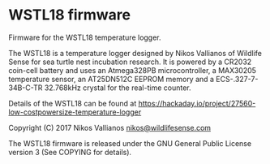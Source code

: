 # WSTL18 firmware
Firmware for the WSTL18 temperature logger.

The WSTL18 is a temperature logger designed by Nikos Vallianos of Wildlife
Sense for sea turtle nest incubation research. It is powered by a CR2032
coin-cell battery and uses an Atmega328PB microcontroller, a MAX30205
temperature sensor, an AT25DN512C EEPROM memory and a ECS-.327-7-34B-C-TR
32.768kHz crystal for the real-time counter.

Details of the WSTL18 can be found at
https://hackaday.io/project/27560-low-costpowersize-temperature-logger

Copyright (C) 2017 Nikos Vallianos <nikos@wildlifesense.com>


The WSTL18 firmware is released under the GNU General Public License version 3
(See COPYING for details).

